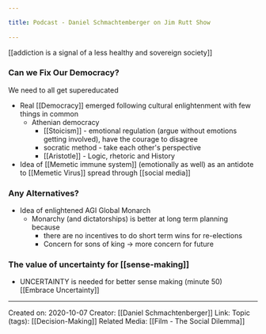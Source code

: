 ```yaml
---
title: Podcast - Daniel Schmachtemberger on Jim Rutt Show 
---
```

[[addiction is a signal of a less healthy and sovereign society]]

### Can we Fix Our Democracy?
We need to all get supereducated
- Real [[Democracy]] emerged following cultural enlightenment with few things in common 
	- Athenian democracy 
		- [[Stoicism]] - emotional regulation (argue without emotions getting involved), have the courage to disagree
		- socratic method - take each other's perspective 
		- [[Aristotle]] - Logic, rhetoric and History
- Idea of [[Memetic immune system]] (emotionally as well) as an antidote to [[Memetic Virus]] spread through [[social media]]

### Any Alternatives?
- Idea of enlightened AGI Global Monarch
	- Monarchy (and dictatorships) is better at long term planning because 
		- there are no incentives to do short term wins for re-elections
		- Concern for sons of king → more concern for future

### The value of uncertainty for [[sense-making]]
- UNCERTAINTY is needed for better sense making (minute 50) [[Embrace Uncertainty]]




-------------------
Created on: 2020-10-07
Creator: [[Daniel Schmachtenberger]] 
Link:
Topic (tags): [[Decision-Making]]
Related Media: [[Film - The Social Dilemma]]
